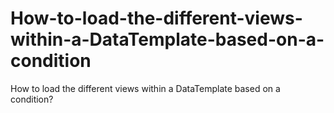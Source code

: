 # How-to-load-the-different-views-within-a-DataTemplate-based-on-a-condition
How to load the different views within a DataTemplate based on a condition?
